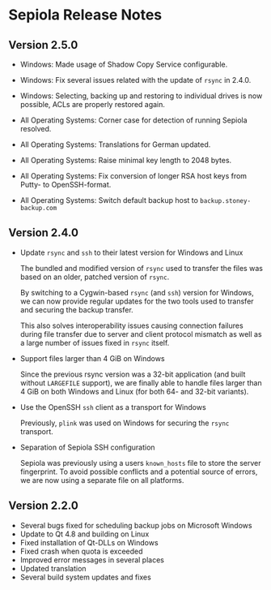 # Sepiola Release Notes

## Version 2.5.0

* Windows: Made usage of Shadow Copy Service configurable.

* Windows: Fix several issues related with the update of `rsync` in 2.4.0.

* Windows:  Selecting, backing up and restoring to individual drives is now possible,
  ACLs are properly restored again.

* All Operating Systems: Corner case for detection of running Sepiola resolved.

* All Operating Systems: Translations for German updated.

* All Operating Systems: Raise minimal key length to 2048 bytes.

* All Operating Systems: Fix conversion of longer RSA host keys from Putty- to OpenSSH-format.

* All Operating Systems: Switch default backup host to `backup.stoney-backup.com`


## Version 2.4.0

* Update `rsync` and `ssh` to their latest version for Windows and Linux

  The bundled and modified version of `rsync` used to transfer the files was
  based on an older, patched version of `rsync`.

  By switching to a Cygwin-based `rsync` (and `ssh`) version for Windows,
  we can now provide regular updates for the two tools used to transfer
  and securing the backup transfer.

  This also solves interoperability issues causing connection failures
  during file transfer due to server and client protocol mismatch as well
  as a large number of issues fixed in `rsync` itself.

* Support files larger than 4 GiB on Windows

  Since the previous rsync version was a 32-bit application (and built without
  `LARGEFILE` support), we are finally able to handle files larger than 4 GiB on
  both Windows and Linux (for both 64- and 32-bit variants).

* Use the OpenSSH `ssh` client as a transport for Windows

  Previously, `plink` was used on Windows for securing the `rsync` transport.

* Separation of Sepiola SSH configuration

  Sepiola was previously using a users `known_hosts` file to store the
  server fingerprint. To avoid possible conflicts and a potential source
  of errors, we are now using a separate file on all platforms.


## Version 2.2.0

* Several bugs fixed for scheduling backup jobs on Microsoft Windows
* Update to Qt 4.8 and building on Linux
* Fixed installation of Qt-DLLs on Windows
* Fixed crash when quota is exceeded
* Improved error messages in several places
* Updated translation
* Several build system updates and fixes

